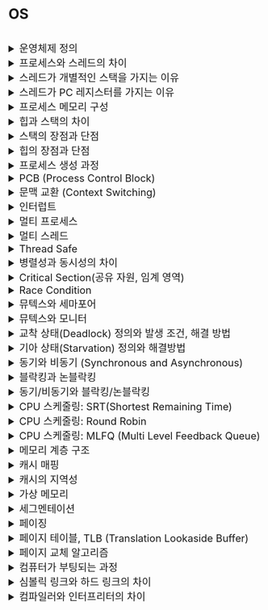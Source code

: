 # OS

<br>

<details>
<summary style="font-size:20px">운영체제 정의</summary>
<div markdown="1">

* 하드웨어(CPU, 메모리, 디스크 등)를 관리
* `응용 프로그램과 하드웨어 사이에서 인터페이스 역할`을 하는 시스템 소프트웨어
* 시스템의 자원과 동작을 관리하는 소프트웨어
* 프로세스, 저장장치, 네트워킹, 사용자, 하드웨어 관리

</div>
</details>


<details>
<summary style="font-size:20px">프로세스와 스레드의 차이</summary>
<div markdown="1">

* 프로세스는 `실행중인 프로그램`으로 OS로부터 자원을 할당받아 실행, `코드/데이터/스택/힙` 메모리 영역을 가짐
* `프로세스의 독립적인 실행 단위`로 프로세스로부터 자원을 할당받아 실행, 프로세스의 `코드/데이터/힙` 메모리 영역을 공유하고 `개별적인 스택`을 가짐

</div>
</details>


<details>
<summary style="font-size:20px">스레드가 개별적인 스택을 가지는 이유</summary>
<div markdown="1">

* 스택에는 함수 호출 시의 전달인자, 지역 변수, 되돌아갈 주소 등을 저장
* 독립적인 스택을 갖는 것은 독립적인 함수 호출이 가능하고 독립적인 실행 흐름을 추가할 수 있다는 것을 의미

</div>
</details>


<details>
<summary style="font-size:20px">스레드가 PC 레지스터를 가지는 이유</summary>
<div markdown="1">

* 스레드는 CPU를 할당/반납하고를 반복
* 이전까지의 수행 내역을 기억하기 위해 독립적인 PC 사용

</div>
</details>


<details>
<summary style="font-size:20px">프로세스 메모리 구성</summary>
<div markdown="1">

* 코드: 프로그램의 코드 저장
* 데이터: 전역 변수, 정적 변수 저장
* 스택: 지역 변수, 매개 변수, 함수의 호출과 할당, `컴파일`에 크기 결정
* 힙: 동적으로 할당 및 해제, `런 타임`에 크기 결정

</div>
</details>

<details>
<summary style="font-size:20px">힙과 스택의 차이</summary>
<div markdown="1">

* 힙: 프로그램 코드에서 `동적으로 할당`하여 사용되는 메모리 영역
* 스택: `함수를 호출`할 때나 `지역변수`를 지정할 때 `자동`으로 할당되는 메모리 영역

</div>
</details>

<details>
<summary style="font-size:20px">스택의 장점과 단점</summary>
<div markdown="1">

* 장점: 자동으로 처리되기 때문에 `낭비되는 공간이 없고` 사용하기가 편리
* 단점: 한계가 있어 한계를 초과하도록 삽입할 수 없고 `유연성이 부족`

</div>
</details>

<details>
<summary style="font-size:20px">힙의 장점과 단점</summary>
<div markdown="1">

* 장점: 프로그램에 필요한 개체의 개수나 크기를 미리 알 수 없는 경우 사용하고 개체가 너무 커서 스택 할당자에 맞지 않는 경우 사용 가능
* 단점: `할당/해제 작업`으로 인한 속도 저하

</div>
</details>


<details>
<summary style="font-size:20px">프로세스 생성 과정</summary>
<div markdown="1">

* 프로세스 관리 정보를 갖는 `Process Control Block를 생성`하고 프로그램의 코드를 읽어 들여 `코드 영역`을 메모리에 할당
* 초기화된 전역 변수 및 static 변수인 `데이터 영역`을 메모리에 할당
* `힙과 스택의 초기 메모리 주소를 초기화`
* `Queue에서 프로세스가 등록`되고 운영체제가 CPU를 할당하기를 대기

</div>
</details>


<details>
<summary style="font-size:20px">PCB (Process Control Block)</summary>
<div markdown="1">

* `프로세스 관리 정보`를 저장하는 커널의 자료구조 (Data 영역에 존재)
* Process 상태, PC(다음에 수행할 명령어의 주소), CPU 레지스터, CPU 스케줄링 정보, 메모리 관리 정보 등을 저장
* `문맥 교환` 시에 진행 사항을 PCB에 저장하고 CPU 반환 -> CPU를 할당받으면 PCB에 저장되어 있는 내용을 불러와 이전에 종료되었던 시점부터 다시 수행

</div>
</details>


<details>
<summary style="font-size:20px">문맥 교환 (Context Switching)</summary>
<div markdown="1">

![image](https://user-images.githubusercontent.com/38535571/230786507-6be6a4c9-f212-466d-9918-781ab2e69125.png)

* 실행 중이던 프로세스를 중단하고 다른 프로세스를 실행할 때 발생
* 프로세스 사이에서 `CPU 제어권`이 이동되는 것
* 문맥: CPU에서 프로세스를 실행하는데 필요한 프로세스의 정보, 각 프로세스의 `PCB`에 저장
* 멀티 스레드에서는 문맥 교환 시 스택 영역을 제외한 모든 영역을 공유하기 때문에 문맥 교환 비용이 훨씬 적음
* 과정
  1. 실행 중이던 프로세스의`상태(문맥)를 PCB에 보관`<br>
  2. 새로운 프로세스의 `PCB에서 문맥(Context)을 복원`해 레지스터에 적재<br>
  3. 새로운 프로세스 실행

</div>
</details>


<details>
<summary style="font-size:20px">인터럽트</summary>
<div markdown="1">

* 프로그램을 실행하는 도중에 예기치 않은 상황이 발생할 경우 `현재 실행 중인 작업을 즉시 중단`하고, `발생된 상황을 우선 처리`한 후 `실행 중이던 작업으로 복귀`하여 계속 처리하는 것
* 문맥 교환을 구현할 때 `Timer Interrupt`를 통해서 제어권을 커널이 가져올 수 있도록 활용

</div>
</details>


<details>
<summary style="font-size:20px">멀티 프로세스</summary>
<div markdown="1">

* 여러 `프로세서`(CPU)가 여러 작업(Task)을 동시에 처리하는 것 (병렬 처리)
* `안전성`: 하나의 프로세스가 죽더라도 다른 프로세스에는 영향을 끼치지 않고 정상적으로 수행
* 통신 비용/문맥 교환 `비용이 큼`
  * CPU는 한 번에 하나의 프로세스만 실행 가능 -> 여러 프로세스를 돌아가면서 실행
    * IPC (Inter Process Communication): 프로세스 간의 통신을 하는 것
      * 파일 공유, 커널 영역 이용(메시지 큐, 공유 메모리, 소켓 등)
* `많은 메모리 공간`을 차지

</div>
</details>


<details>
<summary style="font-size:20px">멀티 스레드</summary>
<div markdown="1">

* 하나의 프로세스에 여러 스레드가 자원을 공유하며 작업을 나누어 하는 것
* `안전성 낮음`: 하나의 스레드의 비정상적인 활동은 전체 스레드에 영향을 끼칠 수 있음
* 통신 비용 적음
  * `코드/데이터/힙 영역을 공유`해 `메모리를 적게 차지`하고 공유 메모리가 없어도 통신 가능
* 문맥 교환 비용 적음
* 프로세스를 생성하여 자원을 할당하는 시스템 콜이 감소함으로서 `자원을 효율적으로 관리`


</div>
</details>


<details>
<summary style="font-size:20px">Thread Safe</summary>
<div markdown="1">

* 멀티 스레딩에서 하나의 자원에 여러 스레드가 동시에 접근해도 프로그램 실행의 문제가 없는 상태
* Thread Safe한 코드: `Critical Section`을 통해 스레드 내부에서 처리되는 연산들을 `직렬화(Serialize)` 하여 한 번에 한 스레드에서 연산이 수행

</div>
</details>


<details>
<summary style="font-size:20px">병렬성과 동시성의 차이</summary>
<div markdown="1">

* 병렬성: `멀티 코어`에서의 멀티 스레드, 각 코어들의 스레드가 동시에 실행
* 동시성: `싱글 코어`에서의 멀티 스레드, 여러 개의 스레드가 번갈아가며 실행

</div>
</details>


<details>
<summary style="font-size:20px">Critical Section(공유 자원, 임계 영역)</summary>
<div markdown="1">

* 동일한 자원에 동시에 접근하는 경우가 발생하는 코드 영역
* 접근 순서에 따라 실행 결과가 달라지는 구역

</div>
</details>


<details>
<summary style="font-size:20px">Race Condition</summary>
<div markdown="1">

* 공유 자원에 여러 프로세스/스레드가 접근할 경우 `접근 순서에 따라 결과가 달라지는 현상`

</div>
</details>


<details>
<summary style="font-size:20px">뮤텍스와 세마포어</summary>
<div markdown="1">

* `상호 배제`를 달성하는 기법
  * 상호 배제: 둘 이상의 프로세스/스레드가 동시에 임계 영역에 진입하는 것을 방지하기 위해 사용하는 알고리즘
* 상호 배제만 필요하면 뮤텍스, 실행 순서 동기화 또는 두개 이상의 프로세스/스레드가 접근해야 되면 세마포어를 사용

#### 뮤텍스 (Mutual Exclusion)
* `동기화 대상이 1개`일 때 사용 -> 1개 프로세스/스레드만 접근 가능
  * `바이너리 세마포어`와 비슷함
* 자원 소유 가능: `락`을 소유한 스레드만이 락을 반환할 수 있음
* `Deadlock`이 발생할 수 있음

#### 세마포어 (Semaphore)
* `동기화 대상이 여러 개`일 때 사용 -> `세마포어 변수(Counter)`만큼의 프로세스/스레드 접근 가능
  * 1: 바이너리 세마포어
  * 2 이상: 카운팅 세마포어
* Signaling mechanism
  * wait(): 세마포어 변수 1감소 -> Critical Section -> signal(): 세마포어 변수 1증가 
* 자원 소유 불가: wait()와 signal()을 호출하는 존재가 다를 수 있음
* `Deadlock`이 발생할 수 있음

</div>
</details>


<details>
<summary style="font-size:20px">뮤텍스와 모니터</summary>
<div markdown="1">

#### 뮤텍스
* 다른 프로세스간 동기화에 사용 가능

#### 모니터
* 하나의 프로세스 내에서 `스레드 간의 동기화`
* 프레임워크나 라이브러리 자체에서 제공
* C언어는 없고 Java는 있음

</div>
</details>


<details>
<summary style="font-size:20px">교착 상태(Deadlock) 정의와 발생 조건, 해결 방법</summary>
<div markdown="1">

#### 교착 상태
* 둘 이상의 프로세스/스레드가 자원을 점유한 상태에서 서로 다른 프로세스/스레드가 점유하고 있는 자원을 요구하며 `무한정 기다리는` 현상

#### 발생 조건
-> 4가지 조건을 모두 만족해야 됨<br>
* 상호 배제: 하나의 프로세스/스레드가 자원에 접근할 수 있음
* 비선점: 다른 프로세스/스레드의 자원을 뺏을 수 없음
* 점유와 대기: 자원을 가진 상태에서 다른 자원을 기다림
* 순환 대기: 순환 형태로 자원을 대기

#### 해결 방법
- 모든 프로세스가 `lock을 잡는 순서를 동일`하게 코딩
-  `trylock`을 활용하여 lock을 선점한 프로세스/스레드가 없을 때만 락을 얻으려고 시도하는 방법
* 예방: 4가지 조건 중 1개 이상이 만족하지 않도록 함
  * 상호 배제 부정: 여러 프로세스가 공유 자원을 사용하도록 함
  * 점유와 대기 부정: 프로세스가 실행되기 전 필요한 모든 자원을 할당
  * 비선점 부정: 자원을 점유 중인 프로세스가 다른 자원을 요구할 때, 점유 중인 자원을 반납하고 대기
  * 순환 대기 부정: 자원에 고유한 번호를 할당하고, 번호 순서대로 자원을 요구하도록 함
* 회피: 교착상태가 발생하지 않도록 알고리즘 작성
  * `은행원 알고리즘`: 어떤 자원을 할당하기 전에 할당 후에도 안정 상태로 있을 수 있는지 검사 후 할당
* 회복: 교착 상태 발생 후, 해당 프로세스를 종료하거나 할당된 자원을 해제 또는 선점하여 해결
  * 선점할 경우, `기아 상태`가 발생하지 않도록 해야 함
* 무시: 그냥 무시

</div>
</details>


<details>
<summary style="font-size:20px">기아 상태(Starvation) 정의와 해결방법</summary>
<div markdown="1">

#### Starvation
* 여러 프로세스가 부족한 자원을 점유하기 위해 경쟁할 때, `특정 프로세스에 영원히 자원 할당이 되지 않는 경우`

#### 해결 방법
* 프로세스의 우선 순위 변경
* 요청을 순서대로 처리하는 요청 큐 사용

#### 식사하는 철학자 문제

```
5명의 철학자가 원형 식탁에서 식사를 한다. <br>
젓가락은 다섯개 뿐이며, 철학자는 반드시 두 젓가락이 있어야 식사를 할 수 있다. <br>
철학자는 반드시 자신의 왼쪽 또는 오른쪽에 있는 젓가락만 사용할 수 있으며, 식사를 마친 후에는 두 젓가락을 모두 내려놓는다. 
```

#### 문제
* 모든 사람이 왼쪽의 젓가락을 잡으면 `교착상태` 발생 -> 무한히 대기하다가 `기아상태` 발생

#### 해결 방법
* 최대 4명의 철학자만 테이블에 동시에 앉을 수 있도록 한다.
* 한 철학자가 젓가락 두 개를 한번에 집을 수 있을 때만 집는다.
* 비대칭 해결안을 사용. 홀수 번호의 철학자는 왼쪽을 먼저 집고 오른쪽을 집는다. 짝수 번호는 오른쪽을 먼저 집고 왼쪽을 집는다.

</div>
</details>


<details>
<summary style="font-size:20px">동기와 비동기 (Synchronous and Asynchronous)</summary>
<div markdown="1">

#### 동기
* 요청에 대한 응답이 오면 다음 작업을 요청하는 것
* 함수를 호출한 곳에서 호출된 함수가 결과를 반환할 때까지 대기 -> 작업 완료 여부를 계속 확인
* 구성이 단순하나 멀티태스킹이 불가

#### 비동기
* 요청에 대한 응답을 기다리지 않고 다음 작업을 요청
* 함수를 호출하는 곳에서 결과를 기다리지 않고 `Callback 함수`가 결과 처리 -> 작업 완료 여부를 확인하지 않음
* 멀티태스킹이 가능하나 복잡도가 증가 (부하 컨트롤, 데이터 일관성 유지 등)

#### 콜백 함수
* OS가 실행하는 함수  
* 특정 이벤트가 발생하면 실행되는 함수

</div>
</details>

<details>
<summary style="font-size:20px">블락킹과 논블락킹</summary>
<div markdown="1">

#### 블락킹
* `제어권이 호출된 함수로 이동` -> 호출된 함수의 작업이 끝나면 호출한 함수로 제어권 이동
* 요청한 작업을 마칠 때까지 계속 기다림

#### 논블락킹
* `제어권이 호출한 함수에 있음` -> 작업의 완료 여부와 관계없이 새로운 작업 수행 가능
* 요청한 작업을 즉시 마칠 수 없다면 즉시 리턴함

</div>
</details>

<details>
<summary style="font-size:20px">동기/비동기와 블락킹/논블락킹</summary>
<div markdown="1">

#### 동기/비동기
* `애플리케이션`에서 자주 다뤄지는 개념이며, `프로세스의 수행 순서 보장`과 관련
* 호출되는 함수의 `작업 완료 여부를 누가 신경쓰느냐가` 관심사
* 비동기는 `콜백`으로 호출된 함수가 완료 여부를 신경쓰고 호출한 함수는 그냥 자기 일을 하다가 콜백을 받으면 됨

#### 블락킹/논블락킹
* 주로 IO, 멀티 스레딩에서 사용, `프로세스의 유휴 상태`에 대한 개념
* 호출되는 함수가 `바로 return하느냐 마느냐`가 관심사

</div>
</details>

<details>
<summary style="font-size:20px">CPU 스케줄링: SRT(Shortest Remaining Time)</summary>
<div markdown="1">

* 선점형 CPU 스케줄링 알고리즘
* `남은 시간이 가장 적은` 프로세스를 실행

</div>
</details>

<details>
<summary style="font-size:20px">CPU 스케줄링: Round Robin</summary>
<div markdown="1">

* 선점형 CPU 스케줄링 알고리즘
* `Time Slice` 단위로 공평하게 프로세스 실행
* 할당된 시간 내에 끝나지 않으면 다음 프로세스에게 CPU를 양보하고 준비 상태 큐의 가장 뒤로 배치

</div>
</details>

<details>
<summary style="font-size:20px">CPU 스케줄링: MLFQ (Multi Level Feedback Queue)</summary>
<div markdown="1">

* 선점형 CPU 스케줄링 알고리즘
* 우선 순위 개수만큼 Queue가 있으며 최상위 순위의 Queue부터 실행 후 해당 큐의 할당량이 끝나면 하위 우선 순위 Queue를 실행하는 스케줄링 기법
* 처음 시작은 모든 프로세스가 가장 높은 우선 순위 Queue에 존재하나 할당된 Time Slice를 소진하면 우선 순위를 감소시켜서 우선 순위 결정
* `Aging`: 일정 주기마다 모든 작업을 가장 높은 우선 순위 큐로 이동시켜서 Starvation 방지

</div>
</details>

<details>
<summary style="font-size:20px">메모리 계층 구조</summary>
<div markdown="1">

![image](https://user-images.githubusercontent.com/38535571/230782257-ab9c1771-a53f-420f-a881-7a725b14a194.png)

* 레지스터: CPU 안에 있는 작은 메모리로 속도가 매우 빠르나 휘발성이 높고 용량이 매우 작음
* 캐시: L1, L2, L3 캐시를 지칭하는데 레지스터 보다 정도가 낮지만 속도가 매우 빠르나 휘발성이 높고 용량이 매우 작음
* 주기억장치: RAM을 지칭하는데 일반적인 속도와 휘빌성 그리고 적당한 용량을 가짐
* 보조기억장치: HDD, SSD를 지칭하는데 비휘발성이고 속도가 느리고 용량이 많음


</div>
</details>

<details>
<summary style="font-size:20px">캐시 매핑</summary>
<div markdown="1">

#### 캐시 매핑
캐시가 히트되기 위해 매핑하는 방법

#### 캐시 매핑 분류
* 직접 매핑: 메모리가 1~100이 있고 캐시가 1~10이 있다면 1:1~10, 2:1~20 같은 방식으로 매핑하는 것으로 처리가 빠르지만 충돌이 잦음
* 연관 매핑: 순서를 일치시키지 않고 관련 있는 캐시와 메모리를 매핑하는 방법으로 충돌지 적지만 모든 블록을 탐색해야하여 속도가 느림
* 집합 연관 매핑: 메모리가 1~100이 있고 캐시 1~10이 있다면 캐시 1~5에는 메모리 1~50의 데이터를 무작위로 저장하는 것과 같은 방식으로 매핑하는 것으로 직접 매핑가 연관 매핑을 합쳐서 순서를 일치시키지만 집합을 둬서 저장하며 블록화하여 검색이 좀 더 효율적

</div>
</details>

<details>
<summary style="font-size:20px">캐시의 지역성</summary>
<div markdown="1">

* 시간 지역성: `최근`에 참조된 주소가 다시 참조되는 특성 (순환, 재귀)
* 공간 지역성: 참조된 주소와 `인접한` 주소가 다시 참조되는 특성 (배열)

</div>
</details>


<details>
<summary style="font-size:20px">가상 메모리</summary>
<div markdown="1">

![image](https://user-images.githubusercontent.com/38535571/230782274-ae946b47-931b-4712-9254-873c870292eb.png)

#### 가상 메모리
* `물리 메모리 크기의 한계를 극복`하기 위해 나온 기술로 메모리가 실제 메모리보다 많아 보이게 하는 기술
* 프로그램에 실제 메모리 주소가 아닌 `가상의 메모리 주소를 주는 방식`으로 프로그램 별로 사용 중인 메모리보다 큰 메모리를 사용하는 듯한 환상을 주는 기법
* `MMU(Memory Management Unit)`는 가상 메모리 주소를 물리 주소로 변환

#### 가상 메모리 사용 시 장점
* 실제 프로그램 전체를 적재하여 사용하지 않고 일부분만 적재하기 때문에 메모리 제약을 극복
* 메모리의 실제 주소를 사용하지 않으므로 보안 상의 장점이 존재

</div>
</details>

<details>
<summary style="font-size:20px">세그멘테이션</summary>
<div markdown="1">

* 메모리에 불연속적으로 할당하는 방법 중 하나로 프로세스를 서로 다른 크기의 논리적 단위인 `세그먼트`로 나누어 메모리에 배치하는 것
* 메모리를 세그먼트로 나누고 `세그먼트 테이블`에 각 세그먼트의 `시작(base) 주소`와 `크기(limit)` 정보를 운용하여 가상 메모리를 관리하는 기법
* 작은 메모리가 중간 중간 존재하여 총 메모리는 충분하지만 실제로는 할당할 수 없는 상황인 `외부 단편화`가 발생할 수 있음

</div>
</details>

<details>
<summary style="font-size:20px">페이징</summary>
<div markdown="1">

* 메모리에 불연속적으로 할당하는 방법 중 하나로 프로세스를 `일정 크기인 페이지`로 잘라서 가상 메모리에 적재하고 `페이지 테이블`을 이용하여 프레임으로 변환하여 가상 메모리를 관리하는 기법
* 현대 운영체제에서 사용되는 메모리 할당 기법
* CPU가 가상 주소 접근 시 MMU가 페이지 테이블의 `시작(base) 주소`에 접근해서 물리주소 가져옴
* 메모리를 할당할 때 프로세스가 필요한 양보다 더 큰 메모리가 할당되어서 프로세스에서 사용하는 메모리 공간이 낭비 되는 현상인 `내부 단편화`가 발생할 수 있음
* 페이지: `가상 메모리`를 최소 단위로 쪼개어 만든 `일정한` 크기의 블럭
* 프레임: `물리 메모리`에 페이지 크기와 같은 블럭으로 나눈 블럭

</div>
</details>

<details>
<summary style="font-size:20px">페이지 테이블, TLB (Translation Lookaside Buffer)</summary>
<div markdown="1">

#### 요약
* 가상 주소로 물리 주소에 접근할 때, `TLB -> 페이지 테이블 -> Disk` 순으로 접근

#### 과정
* MMU는 TLB 캐시를 저장해 가상주소가 물리 주소로 변환되어야할 때, `TLB`에서 먼저 검색
* 해당 주소가 있다면: `TLB Hit` -> 물리 주소가 반환되고 메모리에 접근
* 해당 주소가 없다면: `TLB Miss` -> `페이지 테이블`에서 페이지와 프레임의 맵핑 탐색
* 해당 주소가 있다면: `페이지 테이블 Hit` -> 이 값을 다시 TLB에 쓰고 물리 주소로 변환 후 메모리에 접근
* 해당 주소가 없다면: `Page Fault` -> `Disk`에서 찾아 이 값을 페이지 테이블과 TLB에 쓰고 물리 주소로 메모리에 접근

</div>
</details>

<details>
<summary style="font-size:20px">페이지 교체 알고리즘</summary>
<div markdown="1">

#### FIFO
* 들어온 페이지 `순서대로` 페이지를 교체하는 알고리즘
* `Belady의 모순` 발생: 페이지 프레임의 개수를 늘리면 Page Fault 발생이 감소할 것 같으나, 실제로는 실패가 증가할 수도 있음

#### LRU (Least-Recently-Used)
* `가장 오랫동안 사용되지 않은` 페이지를 선택하여 교체하는 알고리즘

#### LFU (Least-Frequently-Used)
* `참조 횟수가 가장 적은 페이지`를 교체하는 알고리즘

</div>
</details>

<details>
<summary style="font-size:20px">컴퓨터가 부팅되는 과정</summary>
<div markdown="1">

* 처음에 부팅이 되면 `BIOS`가 실행 될 수 있도록 `메모리의 0번지에는 ROM`이 올라와있고, `CPU는 0번지를 읽어` 자동으로 ROM의 BIOS가 실행
* `BIOS는 하드디스크의 0번지 부터 한 섹터를 읽어와 거기에 있는 부트스트랩 코드를 실행` 
* 부트스트랩이 `부트로더`(bootcamp, grub)를 실행시키고 그 다음 커널이 로드

</div>
</details>

<details>
<summary style="font-size:20px">심볼릭 링크와 하드 링크의 차이</summary>
<div markdown="1">

* 심볼릭 링크(소프트 링크): 원본 파일의 이름을 가리키는 링크, 원본 파일이 사라지면 역할 수행X
* 하드 링크: 원본 파일의 이름을 가리키는 링크, 사본을 생성, 원본파일이 사라져도 원본과 동일한 내용의 파일을 가질 수 있음을 의미

</div>
</details>

<details>
<summary style="font-size:20px">컴파일러와 인터프리터의 차이</summary>
<div markdown="1">

#### 컴파일러
* 프로그램 `전체`를 한 번에 번역
* 목적 프로그램 생성: 목적 프로그램(기계어)으로 번역 -> 링킹 -> 실행 가능한 실행파일(어셈블리, 바이너리 파일) 생성
* 번역 속도 느림, 실행 속도 빠름
* C, Java

#### 인터프리터
* 프로그램을 `한 줄씩` 번역
* 번역과 동시에 프로그램 실행
* 번역 속도 빠름, 실행 속도 느림
* Python

</div>
</details>
